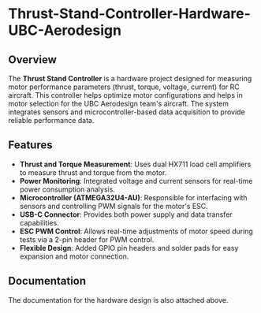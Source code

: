 # Thrust-Stand-Controller-Hardware-UBC-Aerodesign

## Overview
The **Thrust Stand Controller** is a hardware project designed for measuring motor performance parameters (thrust, torque, voltage, current) for RC aircraft. This controller helps optimize motor configurations and helps in motor selection for the UBC Aerodesign team's aircraft. The system integrates sensors and microcontroller-based data acquisition to provide reliable performance data.

## Features
- **Thrust and Torque Measurement**: Uses dual HX711 load cell amplifiers to measure thrust and torque from the motor.
- **Power Monitoring**: Integrated voltage and current sensors for real-time power consumption analysis.
- **Microcontroller (ATMEGA32U4-AU)**: Responsible for interfacing with sensors and controlling PWM signals for the motor's ESC.
- **USB-C Connector**: Provides both power supply and data transfer capabilities.
- **ESC PWM Control**: Allows real-time adjustments of motor speed during tests via a 2-pin header for PWM control.
- **Flexible Design**: Added GPIO pin headers and solder pads for easy expansion and motor connection.

## Documentation
The documentation for the hardware design is also attached above.
